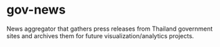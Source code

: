 # gov-news
News aggregator that gathers press releases from Thailand government sites and archives them for future visualization/analytics projects.
